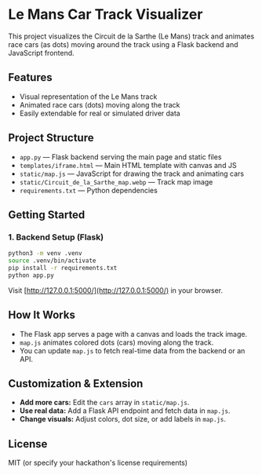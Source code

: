 # Le Mans Car Track Visualizer

This project visualizes the Circuit de la Sarthe (Le Mans) track and animates race cars (as dots) moving around the track using a Flask backend and JavaScript frontend.

## Features
- Visual representation of the Le Mans track
- Animated race cars (dots) moving along the track
- Easily extendable for real or simulated driver data

## Project Structure
- `app.py` — Flask backend serving the main page and static files
- `templates/iframe.html` — Main HTML template with canvas and JS
- `static/map.js` — JavaScript for drawing the track and animating cars
- `static/Circuit_de_la_Sarthe_map.webp` — Track map image
- `requirements.txt` — Python dependencies

## Getting Started

### 1. Backend Setup (Flask)
```bash
python3 -m venv .venv
source .venv/bin/activate
pip install -r requirements.txt
python app.py
```
Visit [http://127.0.0.1:5000/](http://127.0.0.1:5000/) in your browser.

## How It Works
- The Flask app serves a page with a canvas and loads the track image.
- `map.js` animates colored dots (cars) moving along the track.
- You can update `map.js` to fetch real-time data from the backend or an API.

## Customization & Extension
- **Add more cars:** Edit the `cars` array in `static/map.js`.
- **Use real data:** Add a Flask API endpoint and fetch data in `map.js`.
- **Change visuals:** Adjust colors, dot size, or add labels in `map.js`.

## License
MIT (or specify your hackathon's license requirements) 
